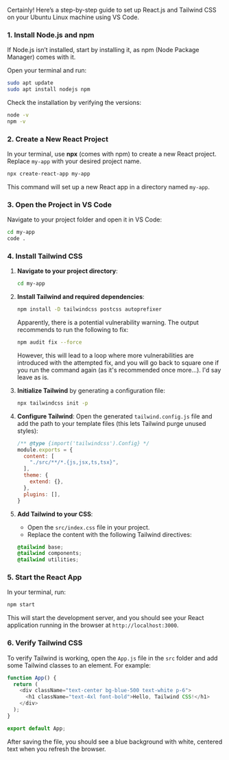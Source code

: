 Certainly! Here’s a step-by-step guide to set up React.js and Tailwind CSS on your Ubuntu Linux machine using VS Code.

### 1. Install Node.js and npm

If Node.js isn’t installed, start by installing it, as npm (Node Package Manager) comes with it.

Open your terminal and run:
```bash
sudo apt update
sudo apt install nodejs npm
```

Check the installation by verifying the versions:
```bash
node -v
npm -v
```

### 2. Create a New React Project

In your terminal, use **npx** (comes with npm) to create a new React project. Replace `my-app` with your desired project name.

```bash
npx create-react-app my-app
```

This command will set up a new React app in a directory named `my-app`. 

### 3. Open the Project in VS Code

Navigate to your project folder and open it in VS Code:
```bash
cd my-app
code .
```

### 4. Install Tailwind CSS

1. **Navigate to your project directory**:
    ```bash
    cd my-app
    ```

2. **Install Tailwind and required dependencies**:
    ```bash
    npm install -D tailwindcss postcss autoprefixer
    ```
    Apparently, there is a potential vulnerability warning. The output recommends to run the following to fix:
    ```bash
    npm audit fix --force
    ```
    However, this will lead to a loop where more vulnerabilities are introduced with the attempted fix, and you will go back to square one if you run the command again (as it's recommended once more...). 
    I'd say leave as is.

3. **Initialize Tailwind** by generating a configuration file:
    ```bash
    npx tailwindcss init -p
    ```

4. **Configure Tailwind**: Open the generated `tailwind.config.js` file and add the path to your template files (this lets Tailwind purge unused styles):

    ```javascript
    /** @type {import('tailwindcss').Config} */
    module.exports = {
      content: [
        "./src/**/*.{js,jsx,ts,tsx}",
      ],
      theme: {
        extend: {},
      },
      plugins: [],
    }
    ```

5. **Add Tailwind to your CSS**:
   - Open the `src/index.css` file in your project.
   - Replace the content with the following Tailwind directives:

    ```css
    @tailwind base;
    @tailwind components;
    @tailwind utilities;
    ```

### 5. Start the React App

In your terminal, run:
```bash
npm start
```

This will start the development server, and you should see your React application running in the browser at `http://localhost:3000`.

### 6. Verify Tailwind CSS

To verify Tailwind is working, open the `App.js` file in the `src` folder and add some Tailwind classes to an element. For example:

```javascript
function App() {
  return (
    <div className="text-center bg-blue-500 text-white p-6">
      <h1 className="text-4xl font-bold">Hello, Tailwind CSS!</h1>
    </div>
  );
}

export default App;
```

After saving the file, you should see a blue background with white, centered text when you refresh the browser.

